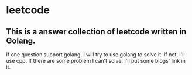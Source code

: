# leetcode
## This is a answer collection of leetcode written in Golang. 
If one question support golang, I will try to use golang to solve it. If not, I'll use cpp.
If there are some problem I can't solve. I'll put some blogs' link in it.
